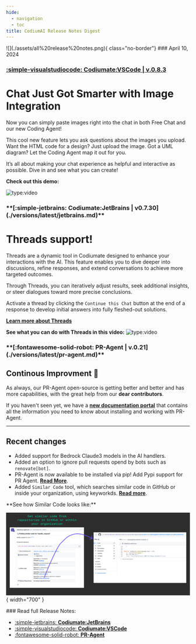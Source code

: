 ```yaml
---
hide:
  - navigation
  - toc
title: CodiumAI Release Notes Digest
---
```


<div markdown class="centered">
![](./assets/all%20release%20notes.png){ class="no-border"}
### April 10, 2024
</div>

<div markdown class="bg-blue">
<h3 markdown class="top-left">

**[:simple-visualstudiocode: Codiumate:VSCode | v.0.8.3](./versions/latest/vscode.md)**

</h3>
<div class="content" markdown>
<div markdown class="centered">

# Chat Just Got Smarter with **Image Integration**

Now you can simply paste images right into the chat in both Free Chat and our new Coding Agent! 

This cool new feature lets you ask questions about the images you upload. Want the HTML code for a design? Just upload the image. Got a UML diagram? Let the Coding Agent map it out for you.

It’s all about making your chat experience as helpful and interactive as possible.
Dive in and see what you can create!

**Check out this demo:**

![type:video](https://www.youtube.com/embed/dUHkNK1OD2g?si=lq79WESITHMukQRq)

</div>
</div>
</div>

<div markdown class="bg-green">

<h3 markdown class="top-left">
**[:simple-jetbrains: Codiumate:JetBrains | v0.7.30](./versions/latest/jetbrains.md)**
</h3>

<div markdown class="centered">
<div class="content" markdown>

# **Threads** support!


Threads are a dynamic tool in Codiumate designed to enhance your interactions with the AI. This feature enables you to dive deeper into discussions, refine responses, and extend conversations to achieve more targeted outcomes. 

Through Threads, you can iteratively adjust results, seek additional insights, or steer dialogues toward more precise conclusions. 

Activate a thread by clicking the `Continue this Chat` button at the end of a response to develop initial answers into fully fleshed-out solutions.

**[Learn more about Threads](https://codiumate-docs.codium.ai/chat/threads/)**

**See what you can do with Threads in this video:**
![type:video](https://www.youtube.com/embed/BYzwkzx7XpI?si=Zlay8LbvBd5OTMzs)

</div>
</div>
</div>

<div markdown class="bg-yellow">

<h3 markdown class="top-left">
**[:fontawesome-solid-robot: PR-Agent | v.0.21](./versions/latest/pr-agent.md)**
</h3>
<div markdown class="centered">
<div class="content" markdown>

## Continous Improvment 🚀

As always, our PR-Agent open-source is getting better and better and has more capabilities, with the great help from our **dear contributors**.

If you haven't seen yet, we have a **[new documentation portal](https://pr-agent-docs.codium.ai/)** that contains all the information you need to know about installing and working with PR-Agent.

--- 

<div class="left" markdown>

## Recent changes

- Added support for Bedrock Claude3 models in the AI handlers.
- Added an option to ignore pull requests opend by bots such as `renovate[bot]`.
- PR-Agent is now available to be installed via pip! Add Pypi support for PR Agent. **[Read More](https://test.pypi.org/project/pr-agent/)**.
- Added `Similar Code` tool, which searches similar code in GitHub or inside your organization, using keyworkds. **[Read more](https://pr-agent-docs.codium.ai/tools/similar_code/)**.

</div>
**See how Similar Code looks like:**


![Similar Code](./versions/2024-03-28/assets/pr-agent-similar-code.png){ width="700" }

</div>
</div>
</div>




<div class="centered" markdown>
### Read full Release Notes:
<div class="content" markdown>

<div class="grid cards" markdown>

- [:simple-jetbrains: __Codiumate:JetBrains__](./versions/latest/jetbrains.md)
- [:simple-visualstudiocode: __Codiumate:VSCode__ ](./versions/latest/vscode.md)
- [:fontawesome-solid-robot: __PR-Agent__ ](./versions/latest/pr-agent.md)

</div>

</div>
</div>